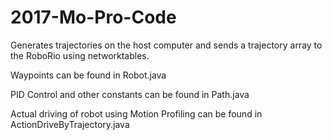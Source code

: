 # 2017-Mo-Pro-Code
Generates trajectories on the host computer and sends a trajectory array to the RoboRio using networktables.

Waypoints can be found in Robot.java 

PID Control and other constants can be found in Path.java 

Actual driving of robot using Motion Profiling can be found in ActionDriveByTrajectory.java

